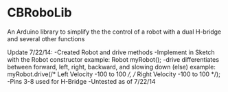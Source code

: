 CBRoboLib
=========

An Arduino library to simplify the the control of a robot with a dual H-bridge and several other functions

Update 7/22/14:
	-Created Robot and drive methods
	-Implement in Sketch with the Robot constructor
		example:	Robot myRobot();
	-drive differentiates between forward, left, right, backward, and slowing down (else)
		example:	myRobot.drive(/* Left Velocity -100 to 100 */, /* Right Velocity -100 to 100 */);
	-Pins 3-8 used for H-Bridge
	-Untested as of 7/22/14